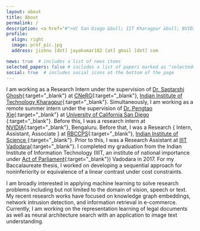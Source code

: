 ```yaml
---
layout: about
title: About
permalink: /
description: <a href="#">UC San Diego &bull; IIT Kharagpur &bull; NVIDIA &bull; IISc Bengaluru &bull; IIIT Vadodara</a>
profile:
  align: right
  image: prof_pic.jpg
  address: jishnu [dot] jayakumar182 [at] gmail [dot] com

news: true  # includes a list of news items
selected_papers: false # includes a list of papers marked as "selected={true}"
social: true  # includes social icons at the bottom of the page
---
```


I am working as a Research Intern under the supervision of [Dr. Saptarshi Ghosh](https://sites.google.com/site/saptarshighosh/){:target="_blank"} at [CNeRG](http://cnerg.org){:target="_blank"}, [Indian Institute of Technology Kharagpur](http://cse.iitkgp.ac.in/){:target="_blank"}. Simultaneously, I am working as a remote summer intern under the supervision of [Dr. Pengtao Xie](https://pengtaoxie.github.io/){:target="_blank"} at [University of California San Diego
](https://ucsd.edu/){:target="_blank"}. Before this, I was a research intern at [NVIDIA](https://www.nvidia.com/en-in){:target="_blank"}, Bengaluru. Before that, I was a Research { Intern, Assistant, Associate } at [RBCCPS](https://cps.iisc.ac.in/){:target="_blank"}, [Indian Institute of Science
](https://www.iisc.ac.in/){:target="_blank"}. Prior to this, I was a Research Assistant at [IIIT Vadodara](https://iiitv.ac.in/){:target="_blank"}. I completed my graduation from the Indian Institute of Information Technology (IIIT, an institute of national importance under [Act of Parliament](https://egazette.nic.in/writereaddata/2017/177925.pdf){:target="_blank"}) Vadodara in 2017. For my Baccalaureate thesis, I worked on developing a sequential approach for noninferiority or equivalence of a linear contrast under cost constraints. 

I am broadly interested in applying machine learning to solve research problems including but not limited to the domain of vision, speech or text. My recent research works have focused on knowledge graph embeddings, network intrusion detection, and information retrieval in e-commerce. Currently, I am working on the representation learning of legal documents as well as neural architecture search with an application to image text understanding.